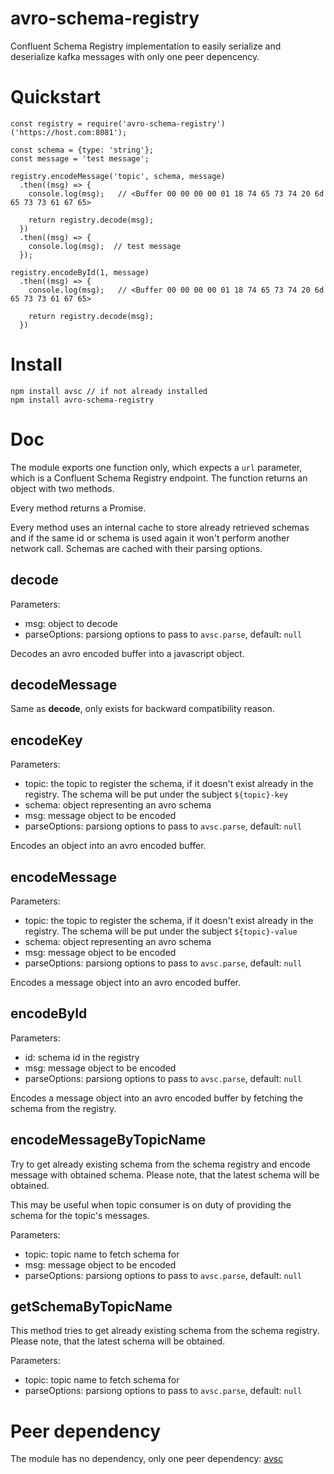 # avro-schema-registry

Confluent Schema Registry implementation to easily serialize and deserialize kafka messages with only one peer depencency.

# Quickstart

```
const registry = require('avro-schema-registry')('https://host.com:8081');

const schema = {type: 'string'};
const message = 'test message';

registry.encodeMessage('topic', schema, message)
  .then((msg) => {
    console.log(msg);   // <Buffer 00 00 00 00 01 18 74 65 73 74 20 6d 65 73 73 61 67 65>

    return registry.decode(msg);
  })
  .then((msg) => {
    console.log(msg);  // test message
  });

registry.encodeById(1, message)
  .then((msg) => {
    console.log(msg);   // <Buffer 00 00 00 00 01 18 74 65 73 74 20 6d 65 73 73 61 67 65>

    return registry.decode(msg);
  })

```

# Install

```
npm install avsc // if not already installed
npm install avro-schema-registry
```

# Doc

The module exports one function only, which expects a `url` parameter, which is a Confluent Schema Registry endpoint. The function returns an object with two methods.

Every method returns a Promise.

Every method uses an internal cache to store already retrieved schemas and if the same id or schema is used again it won't perform another network call. Schemas are cached with their parsing options.

## decode
Parameters:
- msg: object to decode
- parseOptions: parsiong options to pass to `avsc.parse`, default: `null`

Decodes an avro encoded buffer into a javascript object.

## decodeMessage
Same as **decode**, only exists for backward compatibility reason.

## encodeKey
Parameters:
- topic: the topic to register the schema, if it doesn't exist already in the registry. The schema will be put under the subject `${topic}-key`
- schema: object representing an avro schema
- msg: message object to be encoded
- parseOptions: parsiong options to pass to `avsc.parse`, default: `null`

Encodes an object into an avro encoded buffer.

## encodeMessage
Parameters:
- topic: the topic to register the schema, if it doesn't exist already in the registry. The schema will be put under the subject `${topic}-value`
- schema: object representing an avro schema
- msg: message object to be encoded
- parseOptions: parsiong options to pass to `avsc.parse`, default: `null`

Encodes a message object into an avro encoded buffer.

## encodeById
Parameters:
- id: schema id in the registry
- msg: message object to be encoded
- parseOptions: parsiong options to pass to `avsc.parse`, default: `null`

Encodes a message object into an avro encoded buffer by fetching the schema from the registry.

## encodeMessageByTopicName

Try to get already existing schema from the schema registry and encode message with obtained schema. Please note, that the latest schema will be obtained.

This may be useful when topic consumer is on duty of providing the schema for the topic's messages.

Parameters:

- topic: topic name to fetch schema for
- msg: message object to be encoded
- parseOptions: parsiong options to pass to `avsc.parse`, default: `null`

## getSchemaByTopicName

This method tries to get already existing schema from the schema registry. Please note, that the latest schema will be obtained.

Parameters:

- topic: topic name to fetch schema for
- parseOptions: parsiong options to pass to `avsc.parse`, default: `null`

# Peer dependency

The module has no dependency, only one peer dependency: [avsc](https://github.com/mtth/avsc)
